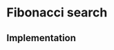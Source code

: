 # Fibonacci search

## Implementation

<script src="https://gist.github.com/ChunMinChang/ab8650e04f467a8b4f38da807a0d5797.js?file=fibonacci_search.cpp"></script>
